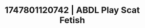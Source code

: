 ---
categories:
- Erotic photography
- Feather touch
- Bare skin
- Dreamy pleasure
- Virtual intimacy
image: /assets/images/1747801120742.jpg
layout: post
seo:
  description: Featured content with artistic ABDL Play, Scat Fetish. HD images available.
  keywords: ABDL Play, Scat Fetish
  og_image: /assets/images/1747801120742.jpg
  schema_type: VisualArtwork
tags:
- ABDL Play
- Scat Fetish
- '#1747801120742'
title: 1747801120742 | ABDL Play Scat Fetish
---